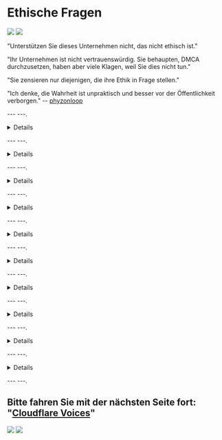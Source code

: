 # Ethische Fragen

![](https://codeberg.org/crimeflare/cloudflare-tor/media/branch/master/image/itsreallythatbad.jpg)
![](https://codeberg.org/crimeflare/cloudflare-tor/media/branch/master/image/telegram/c81238387627b4bfd3dcd60f56d41626.jpg)

"Unterstützen Sie dieses Unternehmen nicht, das nicht ethisch ist."

"Ihr Unternehmen ist nicht vertrauenswürdig. Sie behaupten, DMCA durchzusetzen, haben aber viele Klagen, weil Sie dies nicht tun."

"Sie zensieren nur diejenigen, die ihre Ethik in Frage stellen."

"Ich denke, die Wahrheit ist unpraktisch und besser vor der Öffentlichkeit verborgen." -- [phyzonloop](https://twitter.com/phyzonloop)


--- ---.


<details>
<Zusammenfassung> _Klick mich_

## CloudFlare spammt Leute
</summary>


Cloudflare sendet Spam-E-Mails an Nicht-Cloudflare-Benutzer.

- Senden Sie E-Mails nur an Abonnenten, die sich angemeldet haben
- Wenn der Benutzer "Stopp" sagt, beenden Sie das Senden von E-Mails

So einfach ist das. Aber Cloudflare ist das egal.
Cloudflare sagte, dass die Nutzung ihres Dienstes [alle Spammer oder Angreifer stoppen kann](https://support.cloudflare.com/hc/en-us/articles/200170066-Will-activating-Cloudflare-stop-all-spammers-or-attackers- ).
Wie können wir Cloudflare-Spammer stoppen, ohne Cloudflare zu aktivieren?


| 🖼 | 🖼 |
| --- | --- |
| ![](https://codeberg.org/crimeflare/cloudflare-tor/media/branch/master/image/cfspam01.jpg) | ![](https://codeberg.org/crimeflare/cloudflare-tor/media/branch/master/image/cfspam03.jpg) |
| ![](https://codeberg.org/crimeflare/cloudflare-tor/media/branch/master/image/cfspam02.jpg) | ![](https://codeberg.org/crimeflare/cloudflare-tor/media/branch/master/image/cfspambrittany.jpg)<br>![](https://codeberg.org/crimeflare/cloudflare-tor/media/branch/master/image/cfspamtwtr.jpg) |

</details>

--- ---.

<details>
<Zusammenfassung> _Klick mich_

## Benutzerbewertung entfernen
</summary>


Cloudflare-Zensor [negative Bewertungen](https://web.archive.org/web/20191116004046/https://www.trustpilot.com/reviews/5aa6ee0ed5a5700a7c8cf853). Wenn Sie _anti-Cloudflare_-Text auf Twitter veröffentlichen, haben Sie die Möglichkeit, eine [Antwort](https://twitter.com/CloudflareHelp/status/1126051764917145601) von [Cloudflare-Mitarbeiter](cloudflare_inc/cloudflare_members.txt) mit "_" zu erhalten [Nein, ist es nicht](PEOPLE.md) _ "Nachricht. Wenn Sie eine negative Bewertung auf einer Bewertungsseite veröffentlichen, wird versucht, [zensieren](https://twitter.com/phyzonloop/status/1178836176985366529) [it](https://twitter.com/dxgl_org/status/1178722159432220672) ).


| 🖼 | 🖼 |
| --- | --- |
| ![](https://codeberg.org/crimeflare/cloudflare-tor/media/branch/master/image/cfcenrev_01.jpg)<br>![](https://codeberg.org/crimeflare/cloudflare-tor/media/branch/master/image/cfcenrev_02.jpg) | ![](https://codeberg.org/crimeflare/cloudflare-tor/media/branch/master/image/cfcenrev_03.jpg) |

</details>

--- ---.

<details>
<Zusammenfassung> _Klick mich_

## Doxxing Benutzer
</summary>


Cloudflare hat ein massives [Belästigungsproblem](https://web.archive.org/web/20171024040313/http://www.businessinsider.com/cloudflare-ceo-suggests-people-who-report-online-abuse-use -fake-names-2017-5).
Cloudflare [teilt persönliche Informationen](https://archive.ph/ePdvi) derjenigen [die](https://twitter.com/ZJemptv/status/898299709634248704) [beschweren](https://twitter.com/TinyPirate/status/554718958176067584) [about](https://twitter.com/remembrancermx/status/1010329041235148802) [gehostet](https://twitter.com/Bridaguy/status/915003769280172037) [sites](https://twitter .com/HelloAndrew/status/897260208845500416). Sie bitten Sie manchmal zu liefern
Ihre wahre ID. Wenn Sie nicht belästigt werden möchten, [angegriffen](https://twitter.com/NiteShade925/status/1158469203420205056), [geschlagen](https://boingboing.net/2015/01/19/invasion-boards -set-out-to-rui.html) oder [getötet](https://twitter.com/RusEmbUSA/status/1187363092793040901), halten Sie sich besser von Cloudflared-Websites fern.


| 🖼 | 🖼 |
| --- | --- |
| ![](https://codeberg.org/crimeflare/cloudflare-tor/media/branch/master/image/cfdox_what.jpg) | ![](https://codeberg.org/crimeflare/cloudflare-tor/media/branch/master/image/cfdox_swat.jpg) |
| ![](https://codeberg.org/crimeflare/cloudflare-tor/media/branch/master/image/cfdox_kill.jpg) | ![](https://codeberg.org/crimeflare/cloudflare-tor/media/branch/master/image/cfdox_threat.jpg) |
| ![](https://codeberg.org/crimeflare/cloudflare-tor/media/branch/master/image/cfdox_dox.jpg) | ![](https://codeberg.org/crimeflare/cloudflare-tor/media/branch/master/image/cfdox_ex1.jpg)<br>![](https://codeberg.org/crimeflare/cloudflare-tor/media/branch/master/image/cfdox_ex2.jpg) |

</details>

--- ---.

<details>
<Zusammenfassung> _Klick mich_

## Unternehmenswerbung für gemeinnützige Beiträge
</summary>


CloudFlare bittet [https://web.archive.org/web/20191112033605/https://opencollective.com/cloudflarecollective#section-about) um Spenden für wohltätige Zwecke. Es ist ziemlich entsetzlich, dass ein amerikanisches Unternehmen neben gemeinnützigen Organisationen, die gute Zwecke haben, um Wohltätigkeit bittet. Wenn Sie [Leute blockieren oder die Zeit anderer verschwenden](PEOPLE.md) möchten, möchten Sie vielleicht ein paar Pizzen für Cloudflare-Mitarbeiter bestellen.


![](https://codeberg.org/crimeflare/cloudflare-tor/media/branch/master/image/cfdonate.jpg)

</details>

--- ---.

<details>
<Zusammenfassung> _Klick mich_

## Websites beenden
</summary>


Was werden Sie tun, wenn Ihre Website plötzlich ausfällt? Es gibt Berichte, dass Cloudflare [löscht](https://twitter.com/stefan_eady/status/1126033791267426304) [Benutzer](https://twitter.com/derivativeburke/status/903755267053117440) [Konfiguration](https://twitter.com/lordscarlet/status/1046785164792205314) oder [Dienst ohne Vorwarnung beenden](https://twitter.com/svolentin/status/1227324408475344896), [lautlos](https://twitter.com/BlnaryMlke/status/1194339461984854018). Wir empfehlen Ihnen, [besseren Anbieter] zu finden (what-to-do.md).

![](https://codeberg.org/crimeflare/cloudflare-tor/media/branch/master/image/cftmnt.jpg)

</details>

--- ---.

<details>
<Zusammenfassung> _Klick mich_

## Diskriminierung von Browser-Anbietern
</summary>


CloudFlare behandelt Benutzer von Firefox bevorzugt, während Benutzer von Nicht-Tor-Browsern gegenüber Tor feindlich behandelt werden.
Tor-Benutzer, die sich zu Recht weigern, nicht freies Javascript auszuführen, werden ebenfalls feindlich behandelt.
Diese Zugangsungleichheit ist ein Missbrauch der Netzneutralität und ein Machtmissbrauch.

![](https://codeberg.org/crimeflare/cloudflare-tor/media/branch/master/image/browdifftbcx.gif)

- Links: "Tor Browser", rechts: "Chrome". Gleiche IP-Adresse.

![](https://codeberg.org/crimeflare/cloudflare-tor/media/branch/master/image/browserdiff.jpg)

- Links: `[Tor Browser] Javascript deaktiviert, Cookie aktiviert`
- Rechts: `[Chrome] Javascript aktiviert, Cookie deaktiviert`

![](https://codeberg.org/crimeflare/cloudflare-tor/media/branch/master/image/cfsiryoublocked.jpg)

- QuteBrowser (kleiner Browser) ohne Tor (Clearnet IP)

| *** Browser *** | *** Zugangsbehandlung *** |
| --- | --- |
| Tor Browser (Javascript aktiviert) | Zugang erlaubt |
| Firefox (Javascript aktiviert) | Zugang verschlechtert |
| Chrom (Javascript aktiviert) | Zugriff beeinträchtigt (drückt Google reCAPTCHA) |
| Chrom oder Firefox (Javascript deaktiviert) | Zugriff verweigert (drückt * kaputt * Google reCAPTCHA) |
| Chrom oder Firefox (Cookie deaktiviert) | Zugriff verweigert |
| QuteBrowser | Zugriff verweigert |
| Luchs | Zugriff verweigert |
| w3m | Zugriff verweigert |
| wget | Zugriff verweigert |


"_Warum nicht die Audio-Taste verwenden, um einfache Herausforderungen zu lösen? _"

Ja, es gibt eine Audio-Schaltfläche, die jedoch immer [funktioniert nicht über Tor](https://trac.torproject.org/projects/tor/ticket/23840). Sie erhalten diese Nachricht, wenn Sie darauf klicken:

```
Versuchen Sie es später noch einmal
Ihr Computer oder Netzwerk sendet möglicherweise automatisierte Abfragen.
Zum Schutz unserer Benutzer können wir Ihre Anfrage derzeit nicht bearbeiten.
Weitere Informationen finden Sie auf unserer Hilfeseite
```

</details>

--- ---.

<details>
<Zusammenfassung> _Klick mich_

## Wählerunterdrückung
</summary>


Wähler in US-Bundesstaaten registrieren sich, um letztendlich über die Website des Staatssekretärs im Bundesstaat ihres Wohnsitzes abzustimmen.
Von Republikanern kontrollierte Staatssekretariate unterdrücken die Wähler, indem sie die Website des Staatssekretärs über Cloudflare vertreten.
Cloudflares feindliche Behandlung von Tor-Benutzern, seine MITM-Position als zentraler globaler Überwachungspunkt und seine insgesamt nachteilige Rolle
Interessenten zögern, sich zu registrieren. Insbesondere Liberale neigen dazu, die Privatsphäre zu begrüßen. Wählerregistrierungsformulare sammeln vertrauliche Informationen über die politische Neigung eines Wählers, seine persönliche Anschrift, seine Sozialversicherungsnummer und sein Geburtsdatum.
Die meisten Staaten stellen nur eine Teilmenge dieser Informationen öffentlich zur Verfügung, aber Cloudflare sieht *** alle *** diese Informationen, wenn sich jemand zur Abstimmung anmeldet.

Beachten Sie, dass die Papierregistrierung Cloudflare nicht umgeht, da der Sekretär der Mitarbeiter des staatlichen Dateneingabepersonals wahrscheinlich das verwenden wird
Cloudflare-Website zur Eingabe der Daten.

| 🖼 | 🖼 |
| --- | --- |
| ![](https://codeberg.org/crimeflare/cloudflare-tor/media/branch/master/image/cfvotm_01.jpg) | ![](https://codeberg.org/crimeflare/cloudflare-tor/media/branch/master/image/cfvotm_02.jpg) |

- Change.org ist eine berühmte Website, auf der Sie Stimmen sammeln und Maßnahmen ergreifen können. "[Menschen überall starten Kampagnen, mobilisieren Unterstützer und arbeiten mit Entscheidungsträgern zusammen, um Lösungen voranzutreiben.](https://web.archive.org/web/20200206120027/https://www.change.org/about)"
Leider können viele Leute change.org aufgrund des aggressiven Filters von Cloudflare überhaupt nicht sehen. Sie werden daran gehindert, die Petition zu unterzeichnen, wodurch sie von einem demokratischen Prozess ausgeschlossen werden. Die Verwendung einer anderen Plattform ohne Cloudflared wie [OpenPetition](https://www.openpetition.eu/content/about_us) hilft, das Problem zu beheben.

| 🖼 | 🖼 |
| --- | --- |
| ![](https://codeberg.org/crimeflare/cloudflare-tor/media/branch/master/image/changeorgasn.jpg) | ![](https://codeberg.org/crimeflare/cloudflare-tor/media/branch/master/image/changeorgtor.jpg) |

- Cloudflares "[Athenian Project](https://www.cloudflare.com/athenian/)" bietet staatlichen und lokalen Wahlwebsites kostenlosen Schutz auf Unternehmensebene. Sie sagten, "ihre Wähler können auf Wahlinformationen und Wählerregistrierung zugreifen", aber dies ist eine Lüge, weil viele Leute die Website überhaupt nicht durchsuchen können.

</details>

--- ---.

<details>
<Zusammenfassung> _Klick mich_

## Benutzerpräferenz ignorieren
</summary>


Wenn Sie etwas abbestellen, erwarten Sie, dass Sie keine E-Mail darüber erhalten. Cloudflare ignoriert die Präferenzen der Benutzer und teilt Daten mit Drittunternehmen [ohne Zustimmung des Kunden](https://twitter.com/thexpaw/status/1108424723233419264). Wenn Sie ihren kostenlosen Tarif verwenden, senden sie Ihnen manchmal eine E-Mail mit der Bitte, ein monatliches Abonnement zu kaufen.

![](https://codeberg.org/crimeflare/cloudflare-tor/media/branch/master/image/cfviopl_tp.jpg)

</details>

--- ---.

<details>
<Zusammenfassung> _Klick mich_

## Lügen über das Löschen von Benutzerdaten
</summary>


Laut diesem [Blog eines Ex-Cloudflare-Kunden](https://shkspr.mobi/blog/2019/11/can-you-trust-cloudflare-with-your-personal-data/) lügt Cloudflare über das Löschen von Konten. Heutzutage behalten viele [Unternehmen Ihre Daten](https://justdeleteme.xyz/), nachdem Sie Ihr Konto geschlossen oder entfernt haben. Die meisten guten Unternehmen erwähnen dies in ihren Datenschutzrichtlinien. Cloudflare? Nein.

```
2019-08-05 CloudFlare hat mir die Bestätigung gesendet, dass mein Konto entfernt wurde.
2019-10-02 Ich habe eine E-Mail von CloudFlare erhalten, "weil ich Kunde bin".
```

Cloudflare wusste nichts über das Wort "Entfernen". Wenn es wirklich entfernt ist, warum hat dieser Ex-Kunde eine E-Mail erhalten? Er erwähnte auch, dass die Datenschutzrichtlinie von Cloudflare dies nicht erwähnt.

```
In der neuen Datenschutzrichtlinie wird nicht erwähnt, dass Daten ein Jahr lang aufbewahrt werden.
```

![](https://codeberg.org/crimeflare/cloudflare-tor/media/branch/master/image/cfviopl_notdel.jpg)

Wie können Sie Cloudflare vertrauen, wenn [ihre Datenschutzrichtlinie eine LÜGE ist](https://twitter.com/daviddlow/status/1197787135526555648)?

</details>

--- ---.

<details>
<Zusammenfassung> _Klick mich_

## Behalten Sie Ihre persönlichen Daten
</summary>


Das Löschen des Cloudflare-Kontos ist [Hard Level](https://justdeleteme.xyz/).

```
Senden Sie ein Support-Ticket in der Kategorie "Konto".
und das Löschen des Kontos im Nachrichtentext anfordern.
Sie müssen keine Domains oder Kreditkarten an Ihr Konto angehängt haben, bevor Sie die Löschung beantragen.
```

Sie erhalten [diese Bestätigungs-E-Mail](https://twitter.com/originalesushi/status/1199041528414527495).

![](https://codeberg.org/crimeflare/cloudflare-tor/media/branch/master/image/cf_deleteandkeep.jpg)

"Wir haben begonnen, Ihre Löschanforderung zu bearbeiten", aber "Wir werden Ihre persönlichen Daten weiterhin speichern".

Kannst du dem "vertrauen"?

</details>

--- ---.

## Bitte fahren Sie mit der nächsten Seite fort: "[Cloudflare Voices](../PEOPLE.md)"

![](https://codeberg.org/crimeflare/cloudflare-tor/media/branch/master/image/freemoldybread.jpg)
![](https://codeberg.org/crimeflare/cloudflare-tor/media/branch/master/image/cfisnotanoption.jpg)
